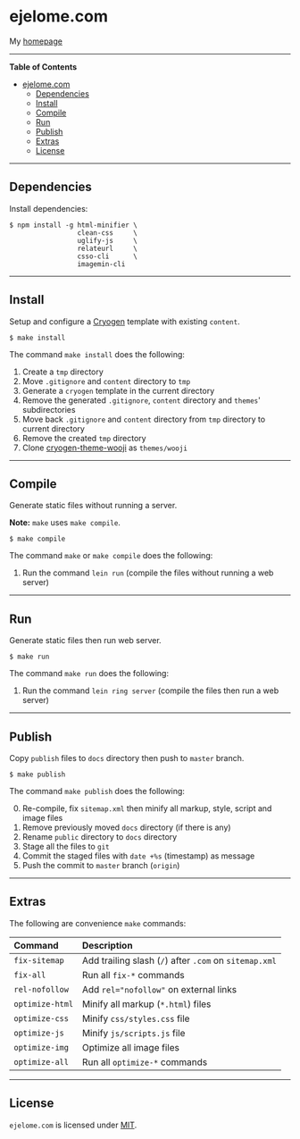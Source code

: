 ejelome.com
===========

My [homepage](https://ejelome.com)

-------------------------------------------------------------------------------

<!-- markdown-toc start - Don't edit this section. Run M-x markdown-toc-refresh-toc -->
**Table of Contents**

- [ejelome.com](#ejelomecom)
    - [Dependencies](#dependencies)
    - [Install](#install)
    - [Compile](#compile)
    - [Run](#run)
    - [Publish](#publish)
    - [Extras](#extras)
    - [License](#license)

<!-- markdown-toc end -->

-------------------------------------------------------------------------------

Dependencies
------------

Install dependencies:

``` shell
$ npm install -g html-minifier \
                 clean-css     \
                 uglify-js     \
                 relateurl     \
                 csso-cli      \
                 imagemin-cli
```

-------------------------------------------------------------------------------

Install
-------

Setup and configure a [Cryogen](http://cryogenweb.org) template with existing `content`.

``` shell
$ make install
```

The command `make install` does the following:

1. Create a `tmp` directory
2. Move `.gitignore` and `content` directory to `tmp`
3. Generate a `cryogen` template in the current directory
4. Remove the generated `.gitignore`, `content` directory and `themes`' subdirectories
5. Move back `.gitignore` and `content` directory from `tmp` directory to current directory
6. Remove the created `tmp` directory
7. Clone [cryogen-theme-wooji](https://github.com/ejelome/cryogen-theme-wooji) as `themes/wooji`

-------------------------------------------------------------------------------

Compile
-------

Generate static files without running a server.

**Note:** `make` uses `make compile`.

``` shell
$ make compile
```

The command `make` or `make compile` does the following:

1. Run the command `lein run` (compile the files without running a web server)

-------------------------------------------------------------------------------

Run
---

Generate static files then run web server.

``` shell
$ make run
```

The command `make run` does the following:

1. Run the command `lein ring server` (compile the files then run a web server)

-------------------------------------------------------------------------------

Publish
-------

Copy `publish` files to `docs` directory then push to `master` branch.

``` shell
$ make publish
```

The command `make publish` does the following:

0. Re-compile, fix `sitemap.xml` then minify all markup, style, script and image files
1. Remove previously moved `docs` directory (if there is any)
2. Rename `public` directory to `docs` directory
3. Stage all the files to `git`
4. Commit the staged files with `date +%s` (timestamp) as message
5. Push the commit to `master` branch (`origin`)

-------------------------------------------------------------------------------

Extras
------

The following are convenience `make` commands:

| Command         | Description                                            |
| :-------------- | :----------------------------------------------------- |
| `fix-sitemap`   | Add trailing slash (`/`) after `.com` on `sitemap.xml` |
| `fix-all`       | Run all `fix-*` commands                               |
| `rel-nofollow`  | Add `rel="nofollow"` on external links                 |
| `optimize-html` | Minify all markup (`*.html`) files                     |
| `optimize-css`  | Minify `css/styles.css` file                           |
| `optimize-js`   | Minify `js/scripts.js` file                            |
| `optimize-img`  | Optimize all image files                               |
| `optimize-all`  | Run all `optimize-*` commands                          |

-------------------------------------------------------------------------------

License
-------

`ejelome.com` is licensed under [MIT](./LICENSE).

